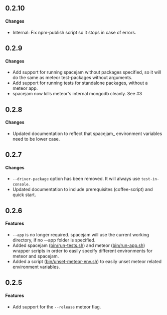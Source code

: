 ## 0.2.10

#### Changes
* Internal: Fix npm-publish script so it stops in case of errors.

## 0.2.9

#### Changes
* Add support for running spacejam without packages specified, so it will do the same as meteor test-packages without arguments.
* Add support for running tests for standalone packages, without a meteor app.
* spacejam now kills meteor's internal mongodb cleanly. See #3

## 0.2.8

#### Changes
* Updated documentation to reflect that spacejam_ environment variables need to be lower case.

## 0.2.7

#### Changes


* `--driver-package` option has been removed. It will always use `test-in-console`.
* Updated documentation to include prerequisites (coffee-script) and quick start.


## 0.2.6

#### Features


* `--app` is no longer required. spacejam will use the current working directory, if no --app folder is specified.
* Added spacejam ([bin/run-tests.sh](bin/run-tests.sh)) and meteor ([bin/run-app.sh](bin/run-app.sh)) wrapper scripts in order to easily specify different environments for meteor and spacejam.
* Added a script ([bin/unset-meteor-env.sh](bin/unset-meteor-env.sh)) to easily unset meteor related environment variables.

## 0.2.5

#### Features

* Add support for the `--release` meteor flag.
